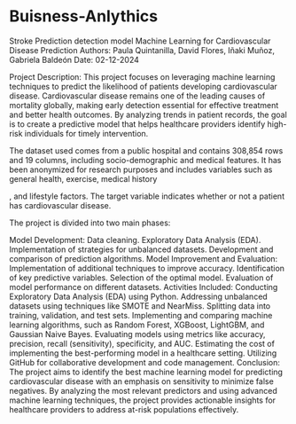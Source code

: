 # Buisness-Anlythics
Stroke Prediction detection model
Machine Learning for Cardiovascular Disease Prediction
Authors: Paula Quintanilla, David Flores, Iñaki Muñoz, Gabriela Baldeón
Date: 02-12-2024

Project Description:
This project focuses on leveraging machine learning techniques to predict the likelihood of patients developing cardiovascular disease. Cardiovascular disease remains one of the leading causes of mortality globally, making early detection essential for effective treatment and better health outcomes. By analyzing trends in patient records, the goal is to create a predictive model that helps healthcare providers identify high-risk individuals for timely intervention.

The dataset used comes from a public hospital and contains 308,854 rows and 19 columns, including socio-demographic and medical features. It has been anonymized for research purposes and includes variables such as general health, exercise, medical history

, and lifestyle factors. The target variable indicates whether or not a patient has cardiovascular disease.

The project is divided into two main phases:

Model Development:
Data cleaning.
Exploratory Data Analysis (EDA).
Implementation of strategies for unbalanced datasets.
Development and comparison of prediction algorithms.
Model Improvement and Evaluation:
Implementation of additional techniques to improve accuracy.
Identification of key predictive variables.
Selection of the optimal model.
Evaluation of model performance on different datasets.
Activities Included:
Conducting Exploratory Data Analysis (EDA) using Python.
Addressing unbalanced datasets using techniques like SMOTE and NearMiss.
Splitting data into training, validation, and test sets.
Implementing and comparing machine learning algorithms, such as Random Forest, XGBoost, LightGBM, and Gaussian Naive Bayes.
Evaluating models using metrics like accuracy, precision, recall (sensitivity), specificity, and AUC.
Estimating the cost of implementing the best-performing model in a healthcare setting.
Utilizing GitHub for collaborative development and code management.
Conclusion:
The project aims to identify the best machine learning model for predicting cardiovascular disease with an emphasis on sensitivity to minimize false negatives. By analyzing the most relevant predictors and using advanced machine learning techniques, the project provides actionable insights for healthcare providers to address at-risk populations effectively.

